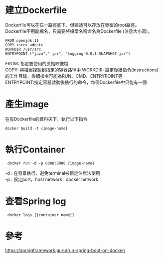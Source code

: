 # 建立Dockerfile
Dockerfile可以在任一路徑底下，但建議可以存放在專案的root路徑。  
Dockerfile不用副檔名，只需要將檔案名稱命名為Dockerfile (注意大小寫)。  

```
FROM openjdk:11
COPY <src> <dest>
WORKDIR /usr/src
ENTRYPOINT ["java","-jar", "logging-0.0.1-SNAPSHOT.jar"]
```
FROM: 指定要使用的原始映像檔  
COPY: 將檔案複製到指定的容器路徑中
WORKDIR: 設定後續指令(instructions)的工作目錄，後續指令可能為RUN、CMD、ENTRYPOINT等    
ENTRYPOINT:指定容器啟動後執行的命令，每個Dockerfile中只能有一個


# 產生image
在有Dockerfile的資料夾下，執行以下指令

```
docker build -t {image-name}
```

# 執行Container
```
 docker run -d -p 8088:8088 {image-name}
```
-d : 在背景執行，避免terminal被鎖定住無法使用  
-p : 設定port，host network : docker network  

# 查看Spring  log

```
 docker logs {{container name}}
```

# 參考
https://springframework.guru/run-spring-boot-on-docker/